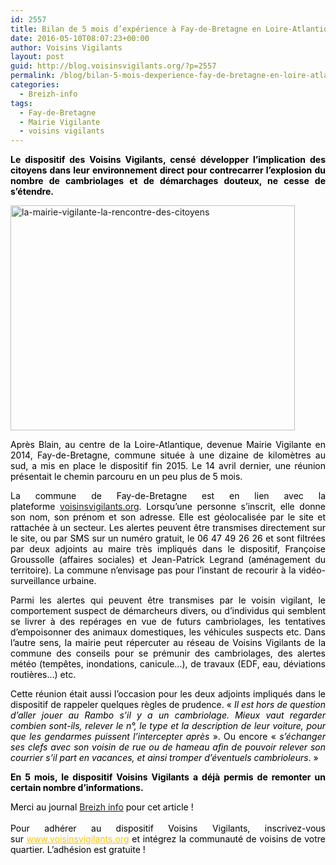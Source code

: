 ```yaml
---
id: 2557
title: Bilan de 5 mois d’expérience à Fay-de-Bretagne en Loire-Atlantique
date: 2016-05-10T08:07:23+00:00
author: Voisins Vigilants
layout: post
guid: http://blog.voisinsvigilants.org/?p=2557
permalink: /blog/bilan-5-mois-dexperience-fay-de-bretagne-en-loire-atlantique/
categories:
  - Breizh-info
tags:
  - Fay-de-Bretagne
  - Mairie Vigilante
  - voisins vigilants
---
```

<p style="color: #000000; text-align: justify;">
  <strong>Le dispositif des Voisins Vigilants, censé développer l’implication des citoyens dans leur environnement direct pour contrecarrer l’explosion du nombre de cambriolages et de démarchages douteux, ne cesse de s’étendre.</strong>
</p>

<p style="color: #000000; text-align: justify;">
  <a href="http://blog.voisinsvigilants.org/presse/wp-content/uploads/sites/5/2016/05/la-mairie-vigilante-la-rencontre-des-citoyens1.jpg"><img class="aligncenter  wp-image-1480" src="http://blog.voisinsvigilants.org/presse/wp-content/uploads/sites/5/2016/05/la-mairie-vigilante-la-rencontre-des-citoyens1.jpg" alt="la-mairie-vigilante-la-rencontre-des-citoyens" width="455" height="360" /></a>
</p>

<p style="color: #000000; text-align: justify;">
  Après Blain, au centre de la Loire-Atlantique, devenue Mairie Vigilante en 2014, Fay-de-Bretagne, commune située à une dizaine de kilomètres au sud, a mis en place le dispositif fin 2015. Le 14 avril dernier, une réunion présentait le chemin parcouru en un peu plus de 5 mois.
</p>

<p style="color: #000000; text-align: justify;">
  La commune de Fay-de-Bretagne est en lien avec la plateforme <a href="http://www.voisinsvigilants.org">voisinsvigilants.org</a>. Lorsqu’une personne s’inscrit, elle donne son nom, son prénom et son adresse. Elle est géolocalisée par le site et rattachée à un secteur. Les alertes peuvent être transmises directement sur le site, ou par SMS sur un numéro gratuit, le 06 47 49 26 26 et sont filtrées par deux adjoints au maire très impliqués dans le dispositif, Françoise Groussolle (affaires sociales) et Jean-Patrick Legrand (aménagement du territoire). La commune n’envisage pas pour l’instant de recourir à la vidéo-surveillance urbaine.
</p>

<p style="color: #000000; text-align: justify;">
  Parmi les alertes qui peuvent être transmises par le voisin vigilant, le comportement suspect de démarcheurs divers, ou d’individus qui semblent se livrer à des repérages en vue de futurs cambriolages, les tentatives d’empoisonner des animaux domestiques, les véhicules suspects etc. Dans l’autre sens, la mairie peut répercuter au réseau de Voisins Vigilants de la commune des conseils pour se prémunir des cambriolages, des alertes météo (tempêtes, inondations, canicule…), de travaux (EDF, eau, déviations routières…) etc.
</p>

<p style="color: #000000; text-align: justify;">
  Cette réunion était aussi l’occasion pour les deux adjoints impliqués dans le dispositif de rappeler quelques règles de prudence. «<i> Il est hors de question d’aller jouer au Rambo s’il y a un cambriolage. Mieux vaut regarder combien sont-ils, relever le n°, le type et la description de leur voiture, pour que les gendarmes puissent l’intercepter après</i> ». Ou encore «<i> s’échanger ses clefs avec son voisin</i> <em>de rue ou de hameau afin de pouvoir relever son courrier s’il part en vacances, et ainsi tromper d’éventuels cambrioleurs</em>. »
</p>

<p style="color: #000000; text-align: justify;">
  <strong>En 5 mois, le dispositif Voisins Vigilants a déjà permis de remonter un certain nombre d’informations.</strong>
</p>

<div class="detailArticlePub p402_hide" style="font-weight: inherit; font-style: inherit; color: #464646;">
  <div class="detailArticlePub p402_hide" style="font-weight: inherit; font-style: inherit; text-align: justify;">
    <span style="font-weight: inherit; font-style: inherit;"><span style="font-weight: inherit; font-style: inherit;"><span style="color: #000000;">Merci au journal</span> <a href="http://www.breizh-info.com/2016/04/27/42595/voisins-vigilants-bilan-de-6-mois-dexperience-a-fay-de-bretagne-loire-atlantique">Breizh info</a></span></span> <span style="font-weight: inherit; font-style: inherit; color: #000000;">pour cet article !</span>
  </div>
  
  <div class="detailArticlePub p402_hide" style="font-weight: inherit; font-style: inherit; text-align: justify;">
    <span style="font-weight: inherit; font-style: inherit; color: #ffffff;">voisins</span>
  </div>
  
  <div class="detailArticlePub p402_hide" style="font-weight: inherit; font-style: inherit; text-align: justify;">
    <span style="font-weight: inherit; font-style: inherit; color: #000000;">Pour adhérer au dispositif Voisins Vigilants, inscrivez-vous sur</span> <a style="font-weight: inherit; font-style: inherit; color: #fbc400;" href="http://www.voisinsvigilants.org/">www.voisinsvigilants.org</a> <span style="font-weight: inherit; font-style: inherit; color: #000000;">et intégrez la communauté de voisins de votre quartier. L’adhésion est gratuite !</span>
  </div>
</div>